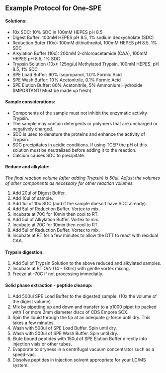 ## Example Protocol for One-SPE

#### Solutions:
* 10x SDC: 10% SDC in 100mM HEPES pH 8.5
* Digest Buffer: 100mM HEPES pH 8.5, 1% sodium deoxycholate (SDC)
* Reduction Bufer (10x): 100mM dithiothreitol, 100mM HEPES pH 8.5, 1% SDC
* Alkylation Buffer (10x): 200mM 2-chloroacetamide (CAA), 100mM HEPES pH 8.5, 1% SDC
* Trypsin Solution (10x): 125ng/ul Methylated Trypsin, 100mM HEPES, pH 8.5, 1% SDC
* SPE Load Buffer: 90% Isopropanol, 1.0% Formic Acid
* SPE Wash Buffer: 10% Acetonitrile, 0.1% Formic Acid
* SPE Elution Buffer: 80% Acetonitrile, 5% Ammonium Hydroxide (IMPORTANT!  Must be made up fresh)

#### Sample considerations:
* Components of the sample must not inhibit the enzymatic activity Trypsin.
* The sample may contain detergents or polymers that are uncharged or negatively charged.
* SDC is used to denature the proteins and enhance the activity of Trypsin.
* SDC precipitates in acidic conditions.  If using TCEP the pH of this solution must be neutralized before adding it to the reaction.
* Calcium causes SDC to precipitate.

#### Reduce and alkylate:
*The final reaction volume (after adding Trypsin) is 50ul. Adjust the volumes of other components as necessary for other reaction volumes.*
1. Add 20ul of Digest Buffer.
2. Add 10ul of sample.
3. Add 1ul of 10x SDC (add if the sample doesn't have SDC already).
4. Add 5ul of Reduction Buffer. Vortex to mix.
5. Incubate at 70C for 10min then cool to RT.
6. Add 5ul of Alkylation Buffer. Vortex to mix.
7. Incubate at 70C for 10min then cool to RT.
8. Add 5ul of Reduction Buffer. Vortex to mix.
9. Incubate at RT for a few minutes to allow the DTT to react with residual CAA.

#### Trypsin digestion:
1. Add 5ul of Trypsin Solution to the above reduced and alkylated samples.
2. Incubate at RT O/N (14 - 18hrs) with gentle vortex mixing.
3. Freeze at -70C if not processing immediatly.

#### Solid phase extraction - peptide cleanup:
1. Add 500ul SPE Load Buffer to the digested sample. (10x the volume of the digest volume)
2. Mix by pipetting up and down and transfer to a p1000 pipet tip packed with 1 or more 2mm diameter discs of CDS Empore SCX.
3. Spin the liquid through the tip at an adequate g-force until dry.  This takes a few minutes.
4. Wash with 500ul of SPE Load Buffer.  Spin until dry.
5. Wash with 500ul of SPE Wash Buffer.  Spin until dry.
6. Elute bound peptides with 150ul of SPE Elution Buffer directly into injection vials or other tubes.
7. Evaporate to dryness in a centrifugal vacuum concentrator such as a speed-vac.
8. Dissolve peptides in injection solvent appropriate for your LC/MS system. 
